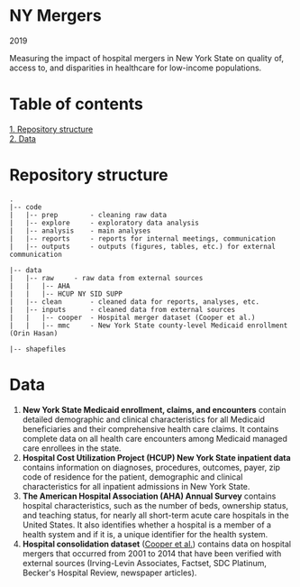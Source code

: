 # NY Mergers

2019

Measuring the impact of hospital mergers in New York State on quality of, access to, and disparities in healthcare for low-income populations.


# Table of contents

[1. Repository structure](#repository-structure)  
[2. Data](#data)


# Repository structure

	.  
	|-- code
	|   |-- prep        - cleaning raw data
	|   |-- explore     - exploratory data analysis
	|   |-- analysis    - main analyses
	|   |-- reports     - reports for internal meetings, communication
	|   |-- outputs	    - outputs (figures, tables, etc.) for external communication
	
	|-- data
	|   |-- raw	    - raw data from external sources
	|   |   |-- AHA
	|   |   |-- HCUP NY SID SUPP
	|   |-- clean       - cleaned data for reports, analyses, etc.
	|   |-- inputs	    - cleaned data from external sources
	|   |   |-- cooper  - Hospital merger dataset (Cooper et al.)
	|   |   |-- mmc     - New York State county-level Medicaid enrollment (Orin Hasan)
    
    |-- shapefiles
 

# Data

1. **New York State Medicaid enrollment, claims, and encounters** contain detailed demographic and clinical characteristics for all Medicaid beneficiaries and their comprehensive health care claims. It contains complete data on all health care encounters among Medicaid managed care enrollees in the state.  
2. **Hospital Cost Utilization Project (HCUP) New York State inpatient data** contains information on diagnoses, procedures, outcomes, payer, zip code of residence for the patient, demographic and clinical characteristics for all inpatient admissions in New York State.  
3. **The American Hospital Association (AHA) Annual Survey** contains hospital characteristics, such as the number of beds, ownership status, and teaching status, for nearly all short-term acute care hospitals in the United States. It also identifies whether a hospital is a member of a health system and if it is, a unique identifier for the health system.  
4. **Hospital consolidation dataset** ([Cooper et al.](https://healthcarepricingproject.org/)) contains data on hospital mergers that occurred from 2001 to 2014 that have been verified with external sources (Irving-Levin Associates, Factset, SDC Platinum, Becker's Hospital Review, newspaper articles).

